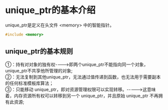 # unique_ptr的基本介绍
unique_ptr是定义在头文件 \<memory\> 中的智能指针。  
```c++
#include <memory>
```

## unique_ptr的基本规则
①：持有对对象的独有权---->即两个unique_ptr不能指向同一个对象，unique_ptr不共享他所管理的对象;  
②：无法复制到其他unique_ptr，无法通过值传递到函数，也无法用于需要副本的任何标准模板库算法；  
③：只能移动 unique_ptr，即对资源管理权限可以实现转移。----->这意味着，内存资源所有权可以转移到另一个 unique_ptr，并且原始 unique_ptr 不再拥有此资源;  
